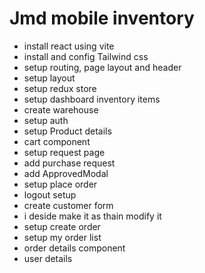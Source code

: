 # Jmd mobile inventory

- install react using vite
- install and config Tailwind css
- setup routing, page layout and header
- setup layout
- setup redux store
- setup dashboard inventory items
- create warehouse
- setup auth
- setup Product details
- cart component
- setup request page
- add purchase request
- add ApprovedModal
- setup place order
- logout setup
- create customer form
- i deside make it as thain modify it
- setup create order
- setup my order list
- order details component
- user details